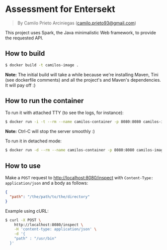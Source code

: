 # Assessment for Entersekt
> By Camilo Prieto Arciniegas (camilo.prieto93@gmail.com)

This project uses Spark, the Java minimalistic Web framework, to provide the requested API.

## How to build

```bash
$ docker build -t camilos-image .
```
**Note:** The initial build will take a while because we're installing Maven, Tini (see dockerfile comments) and 
all the project's and Maven's dependencies. It will pay off :)

## How to run the container

To run it with attached TTY (to see the logs, for instance):
```bash
$ docker run -i -t --rm --name camilos-container -p 8080:8080 camilos-image
```
**Note:** Ctrl-C will stop the server smoothly :)

To run it in detached mode:
```bash
$ docker run -d --rm --name camilos-container -p 8080:8080 camilos-image
```

## How to use

Make a `POST` request to [http://localhost:8080/inspect](http://localhost:8080/inspect) 
with `Content-Type: application/json` and a body as follows:
```json
{
  "path": "/the/path/to/the/directory"
}
```

Example using cURL:

```bash
$ curl -X POST \
    http://localhost:8080/inspect \
    -H 'content-type: application/json' \
    -d '{
  	"path" : "/usr/bin"
  }'
```

